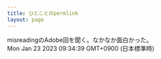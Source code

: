 ```yaml
---
title: ひとことのpermlink
layout: page
---
```

<div class="box" dt="1674434079874">
  misreadingのAdobe回を聞く。なかなか面白かった。
  <div class="content is-small">Mon Jan 23 2023 09:34:39 GMT+0900 (日本標準時)</div>
</div>